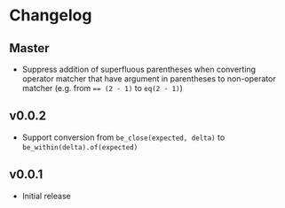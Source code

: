 # Changelog

## Master

* Suppress addition of superfluous parentheses when converting operator matcher that have argument in parentheses to non-operator matcher (e.g. from `== (2 - 1)` to `eq(2 - 1)`)

## v0.0.2

* Support conversion from `be_close(expected, delta)` to `be_within(delta).of(expected)`

## v0.0.1

* Initial release
